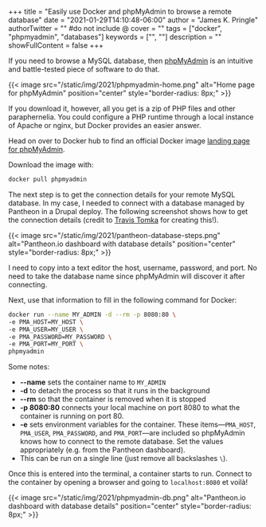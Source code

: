 +++
title = "Easily use Docker and phpMyAdmin to browse a remote database"
date = "2021-01-29T14:10:48-06:00"
author = "James K. Pringle"
authorTwitter = "" #do not include @
cover = ""
tags = ["docker", "phpmyadmin", "databases"]
keywords = ["", ""]
description = ""
showFullContent = false
+++

If you need to browse a MySQL database, then [phpMyAdmin][phpmyadmin-home] is an intuitive and battle-tested piece of software to do that. 

[phpmyadmin-home]: https://www.phpmyadmin.net/

{{< image src="/static/img/2021/phpmyadmin-home.png" alt="Home page for phpMyAdmin" position="center" style="border-radius: 8px;" >}}

If you download it, however, all you get is a zip of PHP files and other paraphernelia. You could configure a PHP runtime through a local instance of Apache or nginx, but Docker provides an easier answer.

Head on over to Docker hub to find an official Docker image [landing page for phpMyAdmin][docker-hub].

[docker-hub]: https://hub.docker.com/_/phpmyadmin?tab=description

Download the image with:

```bash
docker pull phpmyadmin
```

The next step is to get the connection details for your remote MySQL database. In my case, I needed to connect with a database managed by Pantheon in a Drupal deploy. The following screenshot shows how to get the connection details (credit to [Travis Tomka][travis] for creating this!).

[travis]: https://atendesigngroup.com/about/travis-tomka

{{< image src="/static/img/2021/pantheon-database-steps.png" alt="Pantheon.io dashboard with database details" position="center" style="border-radius: 8px;" >}}

I need to copy into a text editor the host, username, password, and port. No need to take the database name since phpMyAdmin will discover it after connecting.

Next, use that information to fill in the following command for Docker:

```bash
docker run --name MY_ADMIN -d --rm -p 8080:80 \
-e PMA_HOST=MY_HOST \
-e PMA_USER=MY_USER \
-e PMA_PASSWORD=MY_PASSWORD \
-e PMA_PORT=MY_PORT \
phpmyadmin
```

Some notes:
- **--name** sets the container name to `MY_ADMIN`
- **-d** to detach the process so that it runs in the background
- **--rm** so that the container is removed when it is stopped
- **-p 8080:80** connects your local machine on port 8080 to what the container is running on port 80.
- **-e** sets environment variables for the container. These items—`PMA_HOST`, `PMA_USER`, `PMA_PASSWORD`, and `PMA_PORT`—are included so phpMyAdmin knows how to connect to the remote database. Set the values appropriately (e.g. from the Pantheon dashboard).
- This can be run on a single line (just remove all backslashes `\`).

Once this is entered into the terminal, a container starts to run. Connect to the container by opening a browser and going to `localhost:8080` et voilà!

{{< image src="/static/img/2021/phpmyadmin-db.png" alt="Pantheon.io dashboard with database details" position="center" style="border-radius: 8px;" >}}
